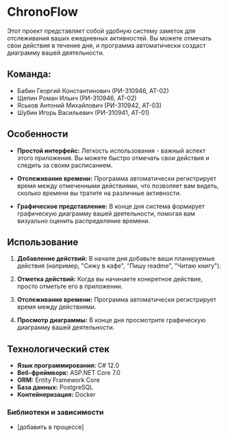 # ChronoFlow

Этот проект представляет собой удобную систему заметок для отслеживания ваших ежедневных активностей. Вы можете отмечать свои действия в течение дня, и программа автоматически создаст диаграмму вашей деятельности.

## Команда:
- Бабин Георгий Константинович (РИ-310946, АТ-02)
- Щепин Роман Ильич (РИ-310946, АТ-02)
- Яськов Антоний Михайлович (РИ-310942, АТ-03)
- Шубин Игорь Васильевич (РИ-310941, АТ-01)

## Особенности

- **Простой интерфейс:** Легкость использования - важный аспект этого приложения. Вы можете быстро отмечать свои действия и следить за своим расписанием.

- **Отслеживание времени:** Программа автоматически регистрирует время между отмеченными действиями, что позволяет вам видеть, сколько времени вы тратите на различные активности.

- **Графическое представление:** В конце дня система формирует графическую диаграмму вашей деятельности, помогая вам визуально оценить распределение времени.

## Использование

1. **Добавление действий:** В начале дня добавьте ваши планируемые действия (например, "Сижу в кафе", "Пишу readme", "Читаю книгу").

2. **Отметка действий:** Когда вы начинаете конкретное действие, просто отметьте его в приложении.

3. **Отслеживание времени:** Программа автоматически регистрирует время между действиями.

4. **Просмотр диаграммы:** В конце дня просмотрите графическую диаграмму вашей деятельности.

## Технологический стек

- **Язык программирования:** C# 12.0
- **Веб-фреймворк:** ASP.NET Core 7.0
- **ORM:** Entity Framework Core
- **База данных:** PostgreSQL
- **Контейнеризация:** Docker

### Библиотеки и зависимости

- [добавить в процессе]
